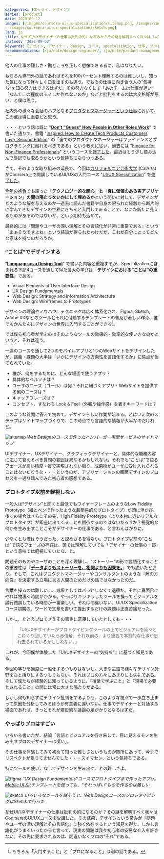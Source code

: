 ```yaml
---
categories: [エッセイ, デザイン]
series: [product]
date: 2020-09-12
images: [/images/coursera-ui-ux-specialization/sitemap.png, /images/coursera-ui-ux-specialization/figma.png,
  /images/coursera-ui-ux-specialization/sketch.png]
lang: ja
title: なぜUI/UXデザイナーの仕事は批判の的になるのか？その謎を解明すべく我々は（以下略）
lastmod: '2022-09-02'
keywords: [デザイン, デザイナー, design, コース, specialization, 仕事, プロトタイプ, sketch, ツール, ビジュアル]
recommendations: [/ja/note/design-engineer/, /ja/note/product-management-myths/, /ja/note/design-note-88/]
---
```


他人の仕事の難しさ・勘どころを正しく想像できる者に、私はなりたい。

もちろん専門外の話であればそれを100パーセント理解するのは難しいし、知った気になって軽々しく口を出すのも違う。でもその仕事に向き合う人の“気持ち“を知る努力はできるはずだ。その努力なくして「あのチームは仕事が遅い」「なんでこの程度のモノしか作れないのか」などと批判をするのは大変格好が悪い、と僕は思う。

社内外の様々な会話のハブとなる[プロダクトマネージャーという仕事](/ja/note/first-quarter-as-a-product-manager/)において、この点は特に重要だと思う。

・・・という話は既に "**[Don't "Guess" How People in Other Roles Work](/note/learn-how-others-work/)**" で書いた通りで、書籍 "[Inspired: How to Create Tech Products Customers Love, Second Edition](https://www.amazon.com/Inspired-Marty-Cagan-audiobook/dp/B07BDQVC45)" の「全てのプロダクトマネージャーはファイナンスとプログラミングに触れるべきである」という教えに従い、過去には "[Finance for Non-Finance Professionals](https://www.coursera.org/learn/finance-for-non-finance)" というコースを[修了した](https://www.coursera.org/account/accomplishments/records/AT4UMKBZY93F)。最近はもう少し踏み込んで簿記でも取ろうかという気持ちになりつつある。

さて、そのような取り組みの延長で、今回は[カリフォルニア芸術大学](https://calarts.edu/) (CalArts) がCoursera上で開講しているUI/UXの入門コース "[UI/UX Specialization](https://www.coursera.org/specializations/ui-ux-design)" を[修了した](https://coursera.org/verify/specialization/XJPZYH5JBA22)。

[今年の抱負](/ja/note/2020/)でも語った「**テクノロジー的な関心**」**と**「**真に価値のある実アプリケーション**」**の間の隔たりをいかにして埋めるか**という問いに対して、デザインがどのような解を与えるのか&mdash;過去に読んだ書籍や自身の限られた経験から断片的に学んできたデザインの世界にきちんと入門してみることで、なにか新たに見えるものがあるのではないか、という期待も込めて。

最終的には『問題やユーザの深い理解とその言語化が非常に重要である』という「まぁそうですよね」という結論が得られたわけだが、これが自分にとってどんな意味を持つのだろうか。

### “ことば”でデザインする

"**[Language as a Design Tool](/note/language-as-a-design-tool/)**" で書いた内容と重複するが、Specializationに含まれる下記4コースを通して得た最大の学びは「**デザインにおける“ことば”の重要性**」である。

- Visual Elements of User Interface Design
- UX Design Fundamentals
- Web Design: Strategy and Information Architecture
- Web Design: Wireframes to Prototypes

デザインの理論やノウハウ、テクニックは広く体系化され、Figma, Sketch, Adobe XDなどのツールとそれに付随するテンプレートの普及が著しい昨今、誰でもかんたんにデザインの世界に入門することができる[^1]。

では僕ら初心者が学ぶのはそのようなツールの効果的・効率的な使い方なのかというと、それは違う。

一連のコースを通して2つのモバイルアプリと1つのWebサイトをデザインしたが、講義・課題の大半は「いかにデザインの方向性を言語化するか」に焦点が当てられていた。

- 誰が、何をするために、どんな場面で使うアプリ？
- 具体的なペルソナは？
- ユーザのニーズ（ゴール）は何？それに紐づくアプリ・Webサイトを提供する側のニーズは？
- キャッチフレーズは？
- コンセプト、すなわち Look & Feel（外観や操作感）を表すキーワードは？

このような質問に答えて初めて、デザインらしい作業が始まる。とはいえ次のステップはサイトマップづくりで、この時点でも言語的な情報が大半なのだけれど。

![sitemap](/images/coursera-ui-ux-specialization/sitemap.png)
*Web Designのコースで作ったハンバーガー宅配サービスのサイトマップ*

UIデザイナー、UXデザイナー、グラフィックデザイナーと、具体的な職務内容に応じて答えるべき質問の範囲は異なるかもしれない。それでも“ことば”で語るフェーズが高い精度・質で実現されない限り、成果物がユーザに受け入れられることはないだろうな・・・というのが、アプリケーションの画面デザインのプロセスを一通り踏んでみた初心者の感想である。

### プロトタイプ以前を軽視しない

一般人は“デザイン”と聞くと最低でもワイヤーフレームのようなLow Fidelity Prototype（紙とペンで作ったような超簡易的なプロトタイプ）が頭に浮かび、多くの場合はさらにその先、High Fidelity Prototype（より本物に近いリアルなプロトタイプ）が即座に出てくることを期待するのではないだろうか？視覚的な何かを生み出すことこそがデザイナーの仕事である、と言わんばかりに。

少なくとも僕はそうだった、と認めざるを得ない。プロトタイプ以前の“ことば”で語るフェーズの存在は、頭では理解していても「デザイナーの仕事の一部」という意味では軽視していたな、と。

問題そのものやユーザのことを深く理解し、“ストーリー”の形で言語化することの重要性は『**[データよりもストーリーを、相関よりも因果を。](/ja/note/cognitive-science-and-behavioral-economics/)**』でも説いたとおり。そして、これはプロダクトマネージャーやコンサルタントのような『解の方向性』を決定する立場にある人間のためだけの話ではなかったのだ。

言葉を操るのは難しいし、成果としてはパっとしなくて退屈だ。それに真面目にやれば物凄く時間がかかる。やっぱりキラキラしたツールを操ってビジュアルを試行錯誤している時間が一番楽しい。それは間違いない。UI/UX Specializationコース初期の、ワードで文章を書いて提出するだけの課題は正直苦痛だった。

しかし、たとえプロでさえその事実に葛藤していたとしても・・・

> 「UI/UXデザイナーがプロトタイピングツールの上でビジュアルを延々とこねくり回していたら赤信号。それ以前の、より重要で本質的な仕事が忘れ去られているかもしれない。」

これが、今回僕が体験した『UI/UXデザイナーの“気持ち”』に基づく知見である。

今回の学びを過度に一般化するつもりはないし、大きな主語で様々なデザイン分野をひと括りにするつもりもない。それはプロの方々にあまりにも失礼である。そして僕たちが経験的に知っているように、『授業で学ぶこと』と『現場で必要とされること』の間には常に大きな隔たりがある。

しかし何も知らずにデザイン批判をするよりも、このような視点で一歩立ち止まって原因を分析してみるほうが有意義に違いない。仕事でデザイナーと対話する場面であれば、きっとそれが建設的な議論の足がかりとなるはずだ。

### やっぱりプロはすごい

いろいろ書いたが、結論「言語とビジュアルを行き来して、目に見えるモノを生み出すプロのデザイナーは凄い」。

その仕事を体験してみて初めて知った難しさというものが随所にあって、今までリスペクトが足りてませんでした・・・スイマセン、という気持ちである。

特にツールを使いこなしてデザインを生み出すことの難しさよ。

![figma](/images/coursera-ui-ux-specialization/figma.png)
*"UX Design Fundamentals"コースでプロトタイプまで作ったアプリ。[Mobile UI Kit](https://www.figma.com/community/file/836596421863073964)テンプレートを使っても、“それっぽい”ものを作るのは難しい*

![sketch](/images/coursera-ui-ux-specialization/sketch.png)
*いろいろなツールを試そうと、Web DesignコースのプロトタイピングはSketchで行った*

なぜUI/UXデザイナーの仕事は批判の的になるのか？その謎を解明すべく我々はCourseraのUI/UXコースを受講した。その結果、デザインという営みが『問題やユーザの深い理解とその言語化』に強く依存するという知見を得た。しかし言語化がうまくいったからと言って、現実の問題は我々初心者の安易な介入を許さない。その先に要求されるのは、間違いなくプロの“それ”である。

[^1]: もちろん「入門すること」と「プロになること」は別の話である。
